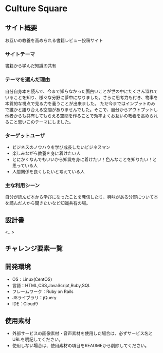 # Culture Square

## サイト概要
お互いの教養を高められる書籍レビュー投稿サイト

### サイトテーマ
書籍から学んだ知識の共有

### テーマを選んだ理由
自分自身本を読んで、今まで知らなかった面白いことが世の中にたくさん溢れていることを知り、様々な分野に夢中になりました。さらに思考力も付き、物事を本質的な視点で見る力を養うことが出来ました。
ただ今まではインプットのみで誰かと語り合える空間がありませんでした。そこで、自分からアウトプットし他者からも共有してもらえる空間を作ることで効率よくお互いの教養を高められること思いこのテーマにしました。

### ターゲットユーザ
- ビジネスのノウハウを学び成長したいビジネスマン
- 楽しみながら教養を身に着けたい人
- とにかくなんでもいいから知識を身に着けたい！色んなことを知りたい！と思っている人
- 人間関係を良くしたいと考えている人

### 主な利用シーン
自分が読んだ本から学びになったことを発信したり、興味がある分野について本を読んだ人から聞きたいなど知識共有の場。

## 設計書
<...>

## チャレンジ要素一覧


## 開発環境
- OS：Linux(CentOS)
- 言語：HTML,CSS,JavaScript,Ruby,SQL
- フレームワーク：Ruby on Rails
- JSライブラリ：jQuery
- IDE：Cloud9

## 使用素材
- 外部サービスの画像素材・音声素材を使用した場合は、必ずサービス名とURLを明記してください。
- 使用しない場合は、使用素材の項目をREADMEから削除してください。
